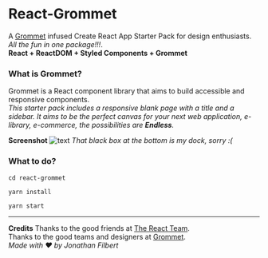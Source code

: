 # React-Grommet
A [Grommet](https://v2.grommet.io/) infused Create React App Starter Pack for design enthusiasts.  
*All the fun in one package!!!*.   
**React + ReactDOM + Styled Components + Grommet**  

### What is Grommet?  
Grommet is a React component library that aims to build accessible and responsive components.  
*This starter pack includes a responsive blank page with a title and a sidebar. It aims to be the perfect canvas for your next web application, e-library, e-commerce, the possibilities are **Endless**.* 

**Screenshot**
![text](https://a.uchi.moe/csdnk.gif)
*That black box at the bottom is my dock, sorry :(*



### What to do?
```
cd react-grommet
```
```
yarn install
```

```
yarn start
```

---
**Credits**
Thanks to the good friends at [The React Team](https://github.com/facebook/create-react-app).  
Thanks to the good teams and designers at [Grommet](https://github.com/grommet).  
*Made with ❤️ by Jonathan Filbert*


